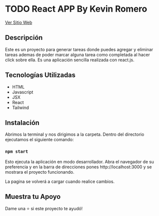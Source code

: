 # TODO React APP By Kevin Romero

[Ver Sitio Web](https://kevin-romero.github.io/todo-react-app/ "Ver Sitio Web")

## Descripción

Este es un proyecto para generar tareas donde puedes agregar y eliminar tareas ademas de poder marcar alguna tarea como completada al hacer click sobre ella.
Es una aplicación sencilla realizada con react.js.

## Tecnologías Utilizadas

- HTML
- Javascript
- JSX
- React
- Tailwind

## Instalación

Abrimos la terminal y nos dirigimos a la carpeta.
Dentro del directorio ejecutamos el siguiente comando:

### `npm start`

Esto ejecuta la aplicación en modo desarrollador.
Abra el navegador de su preferencia y en la barra de direcciones pones http://localhost:3000 y se mostrara el proyecto funcionando.

La pagina se volverá a cargar cuando realice cambios.

## Muestra tu Apoyo

Dame una ⭐️ si este proyecto te ayudó!
